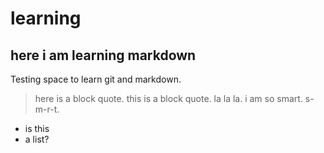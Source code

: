 # learning

## here i am learning markdown

Testing space to learn git and markdown.

> here is a block quote.
this is a block quote.
la la la.
i am so smart.
s-m-r-t.

* is this
* a list?
